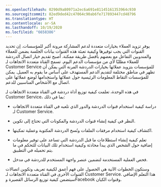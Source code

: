 ```yaml
---
ms.openlocfilehash: 0290d9a80971a2ec6a691e81145161353964c930
ms.sourcegitcommit: 82ed9ded42c47064c90ab6fe717893447cd48796
ms.translationtype: HT
ms.contentlocale: ar-SA
ms.lasthandoff: 10/19/2020
ms.locfileid: "6658386"
---
```

يوفر تزويد العملاء بخيارات متعددة لدعم المشاركة مرونة أكبر للمؤسسات. إن تحديد القنوات التي يجب توفيرها وكيفية تعبئة هذه القنوات بيانات الجلسة يضمن للعملاء والمندوبين التفاعل مع بعضهم بأفضل طريقة ممكنة.
أصبح تقديم خيار اتصال الدردشة للعملاء مطلبًا لأي من مؤسسات الدعم اليوم. تسمح القناة متعددة الاتجاهات لـ Customer Service للمؤسسات بتزويد عملائها بخيارات الدردشة المرنة التي يمكن أن تظهر في مناطق مختلفة لتقديم الدعم المستهدف على أساس ما يقوم به العميل. يمكن للمؤسسات التقاط المعلومات الرئيسية حول عملائها واستخدامها لوضع عملائها على اتصال مع الأشخاص المناسبين للدعم.

في هذه الوحدة، تعلمت كيفية توزيع أداة دردشة في القناة متعددة الاتجاهات لـ Customer Service، بما في ذلك:

-   دراسة كيفية استخدام قنوات الدردشة والدور الذي تلعبه في القناة متعددة الاتجاهات لـ Customer Service.

-   النظر في كيفية إنشاء قنوات الدردشة والمكونات التي تحتاج إلى تكوين.

-   اكتشاف كيفية استخدام مرفقات الملفات ونُسخ الدردشة المكتوبة وعملية تمكينها.

-   تعلم كيفية إنشاء استطلاعات ما قبل الدردشة التي تساعد على توفير معلومات إضافية حول الشخص الذي يبدأ محادثة وكيفية استخدام تلك البيانات للتحكم في ما يتم تحميله في التطبيق.

-   فحص العملية المستخدمة لتضمين عنصر واجهة المستخدم للدردشة في مدخل.

وستكون الخطوات الآتية هي الحصول على فهم أعمق لكيفية تعريف وتكوين اتصالات القنوات الأخرى في القناة متعددة الاتجاهات لـ Customer Service. هذا التعلم الإضافي سيتضمن كيفية توزيع الرسائل القصيرة وFacebook وقنوات الكيان.

